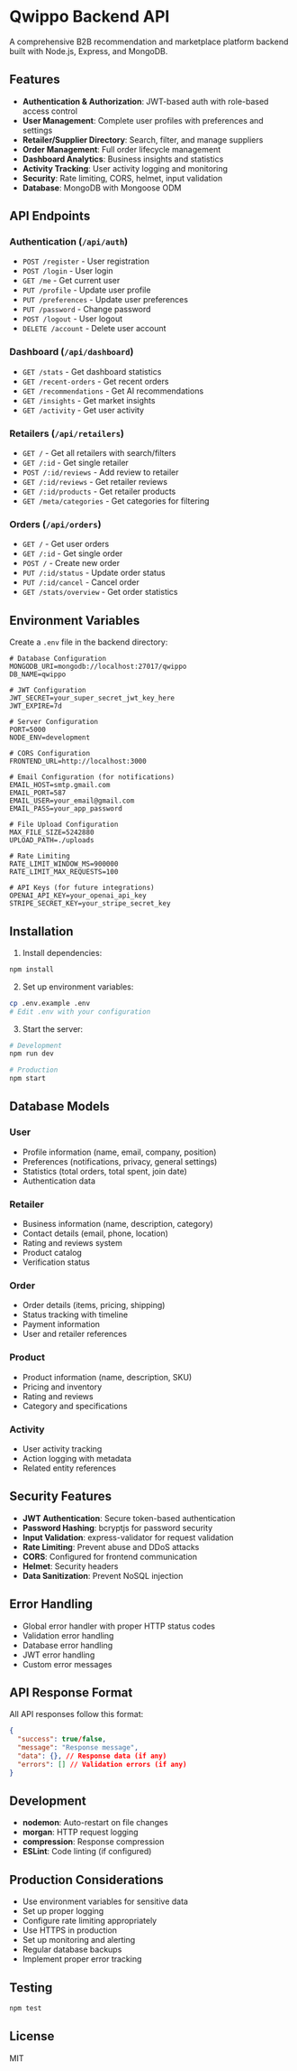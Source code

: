 # Qwippo Backend API

A comprehensive B2B recommendation and marketplace platform backend built with Node.js, Express, and MongoDB.

## Features

- **Authentication & Authorization**: JWT-based auth with role-based access control
- **User Management**: Complete user profiles with preferences and settings
- **Retailer/Supplier Directory**: Search, filter, and manage suppliers
- **Order Management**: Full order lifecycle management
- **Dashboard Analytics**: Business insights and statistics
- **Activity Tracking**: User activity logging and monitoring
- **Security**: Rate limiting, CORS, helmet, input validation
- **Database**: MongoDB with Mongoose ODM

## API Endpoints

### Authentication (`/api/auth`)
- `POST /register` - User registration
- `POST /login` - User login
- `GET /me` - Get current user
- `PUT /profile` - Update user profile
- `PUT /preferences` - Update user preferences
- `PUT /password` - Change password
- `POST /logout` - User logout
- `DELETE /account` - Delete user account

### Dashboard (`/api/dashboard`)
- `GET /stats` - Get dashboard statistics
- `GET /recent-orders` - Get recent orders
- `GET /recommendations` - Get AI recommendations
- `GET /insights` - Get market insights
- `GET /activity` - Get user activity

### Retailers (`/api/retailers`)
- `GET /` - Get all retailers with search/filters
- `GET /:id` - Get single retailer
- `POST /:id/reviews` - Add review to retailer
- `GET /:id/reviews` - Get retailer reviews
- `GET /:id/products` - Get retailer products
- `GET /meta/categories` - Get categories for filtering

### Orders (`/api/orders`)
- `GET /` - Get user orders
- `GET /:id` - Get single order
- `POST /` - Create new order
- `PUT /:id/status` - Update order status
- `PUT /:id/cancel` - Cancel order
- `GET /stats/overview` - Get order statistics

## Environment Variables

Create a `.env` file in the backend directory:

```env
# Database Configuration
MONGODB_URI=mongodb://localhost:27017/qwippo
DB_NAME=qwippo

# JWT Configuration
JWT_SECRET=your_super_secret_jwt_key_here
JWT_EXPIRE=7d

# Server Configuration
PORT=5000
NODE_ENV=development

# CORS Configuration
FRONTEND_URL=http://localhost:3000

# Email Configuration (for notifications)
EMAIL_HOST=smtp.gmail.com
EMAIL_PORT=587
EMAIL_USER=your_email@gmail.com
EMAIL_PASS=your_app_password

# File Upload Configuration
MAX_FILE_SIZE=5242880
UPLOAD_PATH=./uploads

# Rate Limiting
RATE_LIMIT_WINDOW_MS=900000
RATE_LIMIT_MAX_REQUESTS=100

# API Keys (for future integrations)
OPENAI_API_KEY=your_openai_api_key
STRIPE_SECRET_KEY=your_stripe_secret_key
```

## Installation

1. Install dependencies:
```bash
npm install
```

2. Set up environment variables:
```bash
cp .env.example .env
# Edit .env with your configuration
```

3. Start the server:
```bash
# Development
npm run dev

# Production
npm start
```

## Database Models

### User
- Profile information (name, email, company, position)
- Preferences (notifications, privacy, general settings)
- Statistics (total orders, total spent, join date)
- Authentication data

### Retailer
- Business information (name, description, category)
- Contact details (email, phone, location)
- Rating and reviews system
- Product catalog
- Verification status

### Order
- Order details (items, pricing, shipping)
- Status tracking with timeline
- Payment information
- User and retailer references

### Product
- Product information (name, description, SKU)
- Pricing and inventory
- Rating and reviews
- Category and specifications

### Activity
- User activity tracking
- Action logging with metadata
- Related entity references

## Security Features

- **JWT Authentication**: Secure token-based authentication
- **Password Hashing**: bcryptjs for password security
- **Input Validation**: express-validator for request validation
- **Rate Limiting**: Prevent abuse and DDoS attacks
- **CORS**: Configured for frontend communication
- **Helmet**: Security headers
- **Data Sanitization**: Prevent NoSQL injection

## Error Handling

- Global error handler with proper HTTP status codes
- Validation error handling
- Database error handling
- JWT error handling
- Custom error messages

## API Response Format

All API responses follow this format:

```json
{
  "success": true/false,
  "message": "Response message",
  "data": {}, // Response data (if any)
  "errors": [] // Validation errors (if any)
}
```

## Development

- **nodemon**: Auto-restart on file changes
- **morgan**: HTTP request logging
- **compression**: Response compression
- **ESLint**: Code linting (if configured)

## Production Considerations

- Use environment variables for sensitive data
- Set up proper logging
- Configure rate limiting appropriately
- Use HTTPS in production
- Set up monitoring and alerting
- Regular database backups
- Implement proper error tracking

## Testing

```bash
npm test
```

## License

MIT
